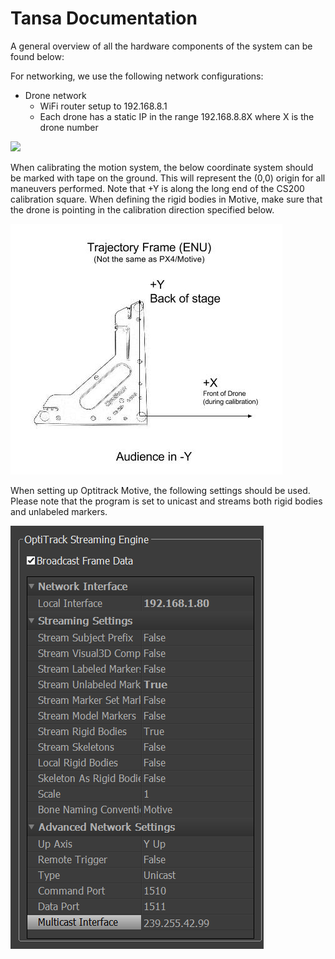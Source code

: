 Tansa Documentation
===================

A general overview of all the hardware components of the system can be found below:

For networking, we use the following network configurations:

- Drone network
	- WiFi router setup to 192.168.8.1
	- Each drone has a static IP in the range 192.168.8.8X where X is the drone number


![](system-overview.png)


When calibrating the motion system, the below coordinate system should be marked with tape on the ground. This will represent the (0,0) origin for all maneuvers performed. Note that +Y is along the long end of the CS200 calibration square. When defining the rigid bodies in Motive, make sure that the drone is pointing in the calibration direction specified below.

![](coordinate-frame.jpg)


When setting up Optitrack Motive, the following settings should be used. Please note that the program is set to unicast and streams both rigid bodies and unlabeled markers.

![](motive-settings.png)
